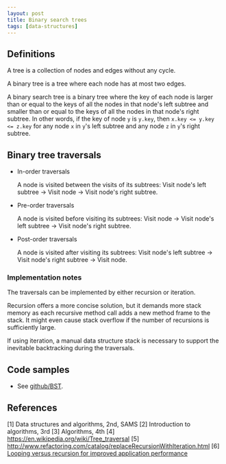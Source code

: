 ```yaml
---
layout: post
title: Binary search trees
tags: [data-structures]
---
```


## Definitions

A tree is a collection of nodes and edges without any cycle.

A binary tree is a tree where each node has at most two edges.

A binary search tree is a binary tree where the key of each node is larger than or equal to the keys of all the nodes in that node's left subtree and smaller than or equal to the keys of all the nodes in that node's right subtree. In other words, if the key of node `y` is `y.key`, then `x.key <= y.key <= z.key` for any node `x` in `y`'s left subtree and any node `z` in `y`'s right subtree.

## Binary tree traversals

- In-order traversals

  A node is visited between the visits of its subtrees: Visit node's left subtree -> Visit node -> Visit node's right subtree.

- Pre-order traversals

  A node is visited before visiting its subtrees: Visit node -> Visit node's left subtree -> Visit node's right subtree.

- Post-order traversals

  A node is visited after visiting its subtrees: Visit node's left subtree -> Visit node's right subtree -> Visit node.

### Implementation notes

The traversals can be implemented by either recursion or iteration.

Recursion offers a more concise solution, but it demands more stack memory as each recursive method call adds a new method frame to the stack. It might even cause stack overflow if the number of recursions is sufficiently large.

If using iteration, a manual data structure stack is necessary to support the inevitable backtracking during the traversals.

## Code samples

- See [github/BST](https://github.com/khanhpdt/java-playground/tree/master/src/main/java/org/khanhpdt/javaplayground/datastructures/trees).

## References

[1] Data structures and algorithms, 2nd, SAMS
[2] Introduction to algorithms, 3rd
[3] Algorithms, 4th
[4] https://en.wikipedia.org/wiki/Tree_traversal
[5] http://www.refactoring.com/catalog/replaceRecursionWithIteration.html
[6] [Looping versus recursion for improved application performance](http://www.ibm.com/developerworks/websphere/techjournal/1307_col_paskin/1307_col_paskin.html)
